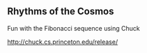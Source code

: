 ## Rhythms of the Cosmos

Fun with the Fibonacci sequence using Chuck

http://chuck.cs.princeton.edu/release/
